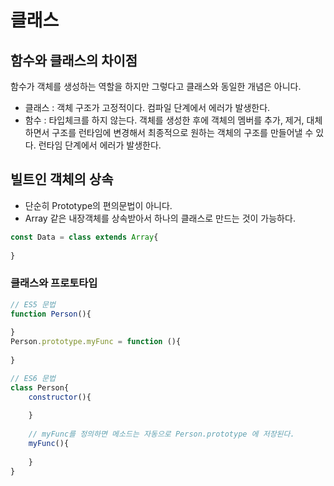 # 클래스



## 함수와 클래스의 차이점

함수가 객체를 생성하는 역할을 하지만 그렇다고 클래스와 동일한 개념은 아니다. 

- 클래스 : 객체 구조가 고정적이다. 컴파일 단계에서 에러가 발생한다.
- 함수 : 타입체크를 하지 않는다. 객체를 생성한 후에 객체의 멤버를 추가, 제거, 대체하면서 구조를 런타임에 변경해서 최종적으로 원하는 객체의 구조를 만들어낼 수 있다. 런타임 단계에서 에러가 발생한다. 



## 빌트인 객체의 상속

- 단순히 Prototype의 편의문법이 아니다. 
- Array 같은 내장객체를 상속받아서 하나의 클래스로 만드는 것이 가능하다.

```javascript
const Data = class extends Array{
    
}
```





### 클래스와 프로토타입

```javascript
// ES5 문법
function Person(){
    
}
Person.prototype.myFunc = function (){
    
}

// ES6 문법
class Person{
    constructor(){
        
    }
    
    // myFunc를 정의하면 메소드는 자동으로 Person.prototype 에 저장된다. 
    myFunc(){
        
    }
}
```

